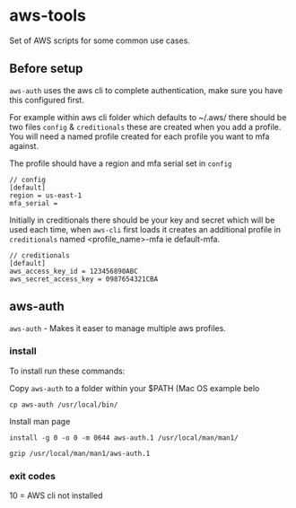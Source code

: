 # aws-tools
Set of AWS scripts for some common use cases.

## Before setup
`aws-auth` uses the aws cli to complete authentication, make sure you have this configured first.

For example within aws cli folder which defaults to ~/.aws/ there should be two files `config` & `creditionals` these are created when you add a profile. You will need a named profile created for each profile you want to mfa against.

The profile should have a region and mfa serial set in `config`

```
// config
[default]
region = us-east-1
mfa_serial = 
```

Initially in creditionals there should be your key and secret which will be used each time, when `aws-cli` first loads it creates an additional profile in `creditionals` named <profile_name>-mfa ie default-mfa.

```
// creditionals
[default]
aws_access_key_id = 123456890ABC
aws_secret_access_key = 0987654321CBA
```


## aws-auth
`aws-auth` - Makes it easer to manage multiple aws profiles.

### install
To install run these commands:

Copy `aws-auth` to a folder within your $PATH (Mac OS example belo

`cp aws-auth /usr/local/bin/`

Install man page

`install -g 0 -o 0 -m 0644 aws-auth.1 /usr/local/man/man1/`

`gzip /usr/local/man/man1/aws-auth.1`

### exit codes
10 = AWS cli not installed